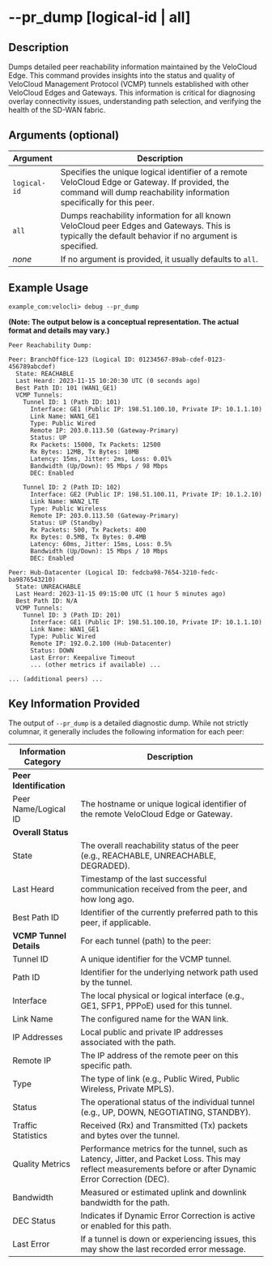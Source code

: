 #	--pr_dump [logical-id | all]

##	Description
Dumps detailed peer reachability information maintained by the VeloCloud Edge. This command provides insights into the status and quality of VeloCloud Management Protocol (VCMP) tunnels established with other VeloCloud Edges and Gateways. This information is critical for diagnosing overlay connectivity issues, understanding path selection, and verifying the health of the SD-WAN fabric.

##	Arguments (optional)
| Argument    | Description                                                                                                |
|-------------|------------------------------------------------------------------------------------------------------------|
| `logical-id`| Specifies the unique logical identifier of a remote VeloCloud Edge or Gateway. If provided, the command will dump reachability information specifically for this peer. |
| `all`       | Dumps reachability information for all known VeloCloud peer Edges and Gateways. This is typically the default behavior if no argument is specified. |
| *none*      | If no argument is provided, it usually defaults to `all`.                                                  |

##	Example Usage
```
example_com:velocli> debug --pr_dump
```
**(Note: The output below is a conceptual representation. The actual format and details may vary.)**
```
Peer Reachability Dump:

Peer: BranchOffice-123 (Logical ID: 01234567-89ab-cdef-0123-456789abcdef)
  State: REACHABLE
  Last Heard: 2023-11-15 10:20:30 UTC (0 seconds ago)
  Best Path ID: 101 (WAN1_GE1)
  VCMP Tunnels:
    Tunnel ID: 1 (Path ID: 101)
      Interface: GE1 (Public IP: 198.51.100.10, Private IP: 10.1.1.10)
      Link Name: WAN1_GE1
      Type: Public Wired
      Remote IP: 203.0.113.50 (Gateway-Primary)
      Status: UP
      Rx Packets: 15000, Tx Packets: 12500
      Rx Bytes: 12MB, Tx Bytes: 10MB
      Latency: 15ms, Jitter: 2ms, Loss: 0.01%
      Bandwidth (Up/Down): 95 Mbps / 98 Mbps
      DEC: Enabled

    Tunnel ID: 2 (Path ID: 102)
      Interface: GE2 (Public IP: 198.51.100.11, Private IP: 10.1.2.10)
      Link Name: WAN2_LTE
      Type: Public Wireless
      Remote IP: 203.0.113.50 (Gateway-Primary)
      Status: UP (Standby)
      Rx Packets: 500, Tx Packets: 400
      Rx Bytes: 0.5MB, Tx Bytes: 0.4MB
      Latency: 60ms, Jitter: 15ms, Loss: 0.5%
      Bandwidth (Up/Down): 15 Mbps / 10 Mbps
      DEC: Enabled

Peer: Hub-Datacenter (Logical ID: fedcba98-7654-3210-fedc-ba9876543210)
  State: UNREACHABLE
  Last Heard: 2023-11-15 09:15:00 UTC (1 hour 5 minutes ago)
  Best Path ID: N/A
  VCMP Tunnels:
    Tunnel ID: 3 (Path ID: 201)
      Interface: GE1 (Public IP: 198.51.100.10, Private IP: 10.1.1.10)
      Link Name: WAN1_GE1
      Type: Public Wired
      Remote IP: 192.0.2.100 (Hub-Datacenter)
      Status: DOWN
      Last Error: Keepalive Timeout
      ... (other metrics if available) ...

... (additional peers) ...
```

##	Key Information Provided
The output of `--pr_dump` is a detailed diagnostic dump. While not strictly columnar, it generally includes the following information for each peer:

| Information Category | Description                                                                                                |
|----------------------|------------------------------------------------------------------------------------------------------------|
| **Peer Identification** |                                                                                                            |
| Peer Name/Logical ID | The hostname or unique logical identifier of the remote VeloCloud Edge or Gateway.                           |
| **Overall Status**   |                                                                                                            |
| State                | The overall reachability status of the peer (e.g., REACHABLE, UNREACHABLE, DEGRADED).                      |
| Last Heard           | Timestamp of the last successful communication received from the peer, and how long ago.                   |
| Best Path ID         | Identifier of the currently preferred path to this peer, if applicable.                                    |
| **VCMP Tunnel Details** | For each tunnel (path) to the peer:                                                                        |
| Tunnel ID            | A unique identifier for the VCMP tunnel.                                                                   |
| Path ID              | Identifier for the underlying network path used by the tunnel.                                             |
| Interface            | The local physical or logical interface (e.g., GE1, SFP1, PPPoE) used for this tunnel.                     |
| Link Name            | The configured name for the WAN link.                                                                      |
| IP Addresses         | Local public and private IP addresses associated with the path.                                            |
| Remote IP            | The IP address of the remote peer on this specific path.                                                   |
| Type                 | The type of link (e.g., Public Wired, Public Wireless, Private MPLS).                                      |
| Status               | The operational status of the individual tunnel (e.g., UP, DOWN, NEGOTIATING, STANDBY).                    |
| Traffic Statistics   | Received (Rx) and Transmitted (Tx) packets and bytes over the tunnel.                                      |
| Quality Metrics      | Performance metrics for the tunnel, such as Latency, Jitter, and Packet Loss. This may reflect measurements before or after Dynamic Error Correction (DEC). |
| Bandwidth            | Measured or estimated uplink and downlink bandwidth for the path.                                          |
| DEC Status           | Indicates if Dynamic Error Correction is active or enabled for this path.                                  |
| Last Error           | If a tunnel is down or experiencing issues, this may show the last recorded error message.                 |
